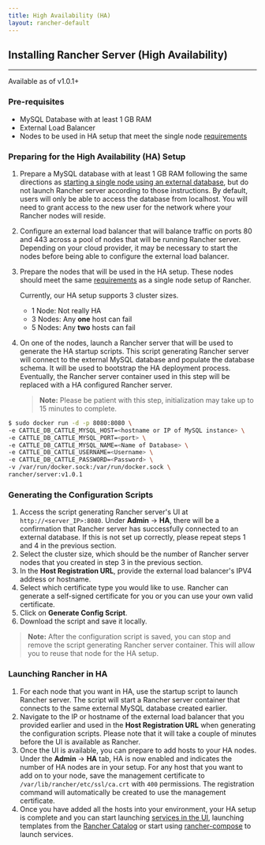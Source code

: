 ```yaml
---
title: High Availability (HA)
layout: rancher-default
---
```


## Installing Rancher Server (High Availability)
---

Available as of v1.0.1+

### Pre-requisites

* MySQL Database with at least 1 GB RAM
* External Load Balancer 
* Nodes to be used in HA setup that meet the single node [requirements]({{site.baseurl}}/rancher/installing-rancher/installing-server/#requirements) 


### Preparing for the High Availability (HA) Setup

1. Prepare a MySQL database with at least 1 GB RAM following the same directions as [starting a single node using an external database]({{site.baseurl}}/rancher/installing-rancher/installing-server/#using-an-external-database), but do not launch Rancher server according to those instructions. By default, users will only be able to access the database from localhost. You will need to grant access to the new user for the network where your Rancher nodes will reside.
2. Configure an external load balancer that will balance traffic on ports 80 and 443 across a pool of nodes that will be running Rancher server. Depending on your cloud provider, it may be necessary to start the nodes before being able to configure the external load balancer.
3. Prepare the nodes that will be used in the HA setup. These nodes should meet the same [requirements]({{site.baseurl}}/rancher/installing-rancher/installing-server/#requirements) as a single node setup of Rancher.
    
    Currently, our HA setup supports 3 cluster sizes. 
    * 1 Node: Not really HA
    * 3 Nodes: Any **one** host can fail
    * 5 Nodes: Any **two** hosts can fail

4. On one of the nodes, launch a Rancher server that will be used to generate the HA startup scripts. This script generating Rancher server will connect to the external MySQL database and populate the database schema. It will be used to bootstrap the HA deployment process. Eventually, the Rancher server container used in this step will be replaced with a HA configured Rancher server.   
    
    > **Note:** Please be patient with this step, initialization may take up to 15 minutes to complete. 


```bash
$ sudo docker run -d -p 8080:8080 \
-e CATTLE_DB_CATTLE_MYSQL_HOST=<hostname or IP of MySQL instance> \
-e CATTLE_DB_CATTLE_MYSQL_PORT=<port> \
-e CATTLE_DB_CATTLE_MYSQL_NAME=<Name of Database> \
-e CATTLE_DB_CATTLE_USERNAME=<Username> \
-e CATTLE_DB_CATTLE_PASSWORD=<Password> \
-v /var/run/docker.sock:/var/run/docker.sock \
rancher/server:v1.0.1
```

### Generating the Configuration Scripts 

1. Access the script generating Rancher server's UI at `http://<server_IP>:8080`. Under **Admin** -> **HA**, there will be a confirmation that Rancher server has successfully connected to an external database. If this is not set up correctly, please repeat steps 1 and 4 in the previous section. 
2. Select the cluster size, which should be the number of Rancher server nodes that you created in step 3 in the previous section. 
3. In the **Host Registration URL**, provide the external load balancer's IPV4 address or hostname.
4. Select which certificate type you would like to use. Rancher can generate a self-signed certificate for you or you can use your own valid certificate. 
5. Click on **Generate Config Script**. 
6. Download the script and save it locally. 

> **Note:** After the configuration script is saved, you can stop and remove the script generating Rancher server container. This will allow you to reuse that node for the HA setup.  

### Launching Rancher in HA

1. For each node that you want in HA, use the startup script to launch Rancher server. The script will start a Rancher server container that connects to the same external MySQL database created earlier.  
2. Navigate to the IP or hostname of the external load balancer that you provided earlier and used in the **Host Registration URL** when generating the configuration scripts. Please note that it will take a couple of minutes before the UI is available as Rancher.
3. Once the UI is available, you can prepare to add hosts to your HA nodes. Under the **Admin** -> **HA** tab, HA is now enabled and indicates the number of HA nodes are in your setup. For any host that you want to add on to your node, save the management certificate to `/var/lib/rancher/etc/ssl/ca.crt` with `400` permissions. The registration command will automatically be created to use the management certificate. 
4. Once you have added all the hosts into your environment, your HA setup is complete and you can start launching [services in the UI]({{site.baseurl}}/rancher/rancher-ui/applications/stacks/adding-services/),  launching templates from the [Rancher Catalog]({{site.baseurl}}/rancher/catalog/) or start using [rancher-compose]({{site.baseurl}}/rancher/rancher-compose/) to launch services.
